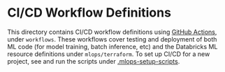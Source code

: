 # CI/CD Workflow Definitions
This directory contains CI/CD workflow definitions using [GitHub Actions](https://docs.github.com/en/actions),
under ``workflows``. These workflows cover testing and deployment of both ML code (for model training, batch inference, etc) and the 
Databricks ML resource definitions under ``mlops/terraform``. To set up CI/CD for a new project,
see and run the scripts under [.mlops-setup-scripts](../../.mlops-setup-scripts/README.md).
